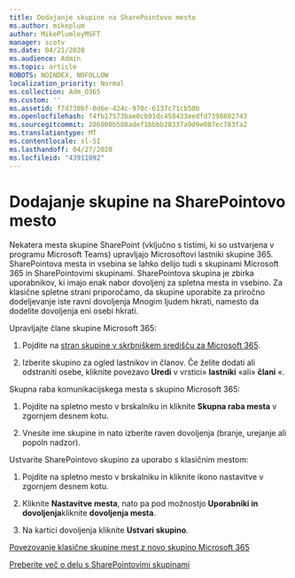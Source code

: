 ```yaml
---
title: Dodajanje skupine na SharePointovo mesto
ms.author: mikeplum
author: MikePlumleyMSFT
manager: scotv
ms.date: 04/21/2020
ms.audience: Admin
ms.topic: article
ROBOTS: NOINDEX, NOFOLLOW
localization_priority: Normal
ms.collection: Adm_O365
ms.custom: ''
ms.assetid: f7d730bf-0d6e-424c-970c-6137c71cb50b
ms.openlocfilehash: f4fb17573bae0cb91dc458433eedfd7398802743
ms.sourcegitcommit: 286000b588adef1bbbb28337a9d9e087ec783fa2
ms.translationtype: MT
ms.contentlocale: sl-SI
ms.lasthandoff: 04/27/2020
ms.locfileid: "43911092"
---
```

# <a name="add-a-group-to-a-sharepoint-site"></a>Dodajanje skupine na SharePointovo mesto

Nekatera mesta skupine SharePoint (vključno s tistimi, ki so ustvarjena v programu Microsoft Teams) upravljajo Microsoftovi lastniki skupine 365. SharePointova mesta in vsebina se lahko delijo tudi s skupinami Microsoft 365 in SharePointovimi skupinami. SharePointova skupina je zbirka uporabnikov, ki imajo enak nabor dovoljenj za spletna mesta in vsebino. Za klasične spletne strani priporočamo, da skupine uporabite za priročno dodeljevanje iste ravni dovoljenja Mnogim ljudem hkrati, namesto da dodelite dovoljenja eni osebi hkrati.
  
Upravljajte člane skupine Microsoft 365:
  
1. Pojdite na [stran skupine v skrbniškem središču za Microsoft 365](https://portal.office.com/adminportal/home#/groups).
    
2. Izberite skupino za ogled lastnikov in članov. Če želite dodati ali odstraniti osebe, kliknite povezavo **Uredi** v vrstici» **lastniki** «ali» **člani** «. 
    
Skupna raba komunikacijskega mesta s skupino Microsoft 365:
  
1. Pojdite na spletno mesto v brskalniku in kliknite **Skupna raba mesta** v zgornjem desnem kotu. 
    
2. Vnesite ime skupine in nato izberite raven dovoljenja (branje, urejanje ali popoln nadzor).
    
Ustvarite SharePointovo skupino za uporabo s klasičnim mestom:
  
1. Pojdite na spletno mesto v brskalniku in kliknite ikono nastavitve v zgornjem desnem kotu.
    
2. Kliknite **Nastavitve mesta**, nato pa pod možnostjo **Uporabniki in dovoljenja**kliknite **dovoljenja mesta**.
    
3. Na kartici dovoljenja kliknite **Ustvari skupino**.
    
[Povezovanje klasične skupine mest z novo skupino Microsoft 365](https://go.microsoft.com/fwlink/?linkid=2008654)
  
[Preberite več o delu s SharePointovimi skupinami](https://go.microsoft.com/fwlink/?linkid=874658)
  

